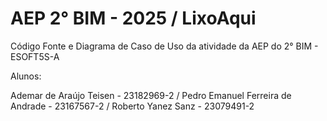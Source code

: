 # AEP 2° BIM - 2025 / LixoAqui
Código Fonte e Diagrama de Caso de Uso da atividade da AEP do 2° BIM - ESOFT5S-A

Alunos:

Ademar de Araújo Teisen - 23182969-2 /
Pedro Emanuel Ferreira de Andrade - 23167567-2 /
Roberto Yanez Sanz - 23079491-2

